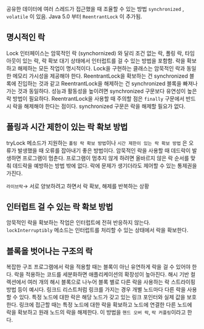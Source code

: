 공유한 데이터에 여러 스레드가 접근했을 때 조율할 수 있는 방법 `synchronized` , `volatile` 이 있음. Java 5.0 부터 `ReentrantLock` 이 추가됨.

## 명시적인 락

  Lock 인터페이스는 암묵적인 락 (synchornized) 와 달리 조건 없는 락, 폴링 락, 타임아웃이 있는 락, 락 확보 대기 상태에서 인터럽트를 걸 수 있는 방법을 포함함. 락을 확보하고 해제하는 모든 작업이 명시적이다. Lock을 구현하는 클래스는 암묵적인 락과 동일한 메모리 가시성을 제공해야 한다. ReentrantLock을 확보하는 건 synchronized 블록에 진입하는 것과 같고 ReentrantLock을 해제하는 건 synchronized 블록을 빠져나가는 것과 동일하다. 성능과 활동성을 높이려면 synchronized 구문보다 유연성이 높은 락 방법이 필요하다. ReentrantLock을 사용할 때 주의할 점은 `finally` 구문에서 반드시 락을 해제해야 한다는 점이다. synchronized 구문은 락을 해제할 필요가 없다.

  

## 폴링과 시간 제한이 있는 락 확보 방법

  tryLock 메소드가 지원하는 `폴링 락 확보 방법`이나 `시간 제한이 있는 락 확보 방법` 은 오류가 발생했을 때 오류를 잡아내기 좋은 방법이다. 암묵적인 락을 사용할 때 데드락이 발생하면 프로그램이 멈춘다. 프로그램이 멈추지 않게 하려면 올바르지 않은 락 순서를 맞춰 데드락을 예방하는 방법 밖에 없다. 락에 문제가 생기더라도 제어할 수 있는 통제권을 가진다. 

`라이브락`→ 서로 양보하려고 하면서 락 확보, 해제를 반복하는 상황

## 인터럽트 걸 수 있는 락 확보 방법

  암묵적인 락을 확보하는 작업은 인터럽트에 전혀 반응하지 않는다. `lockInterruptibly` 메소드는 인터럽트를 처리할 수 있는 상태에서 락을 확보한다. 

## 블록을 벗어나는 구조의 락

  복잡한 구조 프로그램에서 락을 적용할 때는 블록이 아닌 유연하게 락을 걸 수 있어야 한다. 락을 적용하는 코드를 세분화하면 애플리케이션의 확장성이 높아진다. 해시 기반 컬렉션에서 여러 개의 해시 블록으로 나누어 블록 별로 다른 락을 사용하는 락 스트라이핑 방법 등이 예시다. 링크드 리스트처럼 링크를 가지는 경우 개별 노드마다 다른 락을 사용할 수 있다. 특정 노드에 대한 락은 해당 노드가 갖고 있는 링크 포인터와 실제 값을 보호한다. 링크에 접근할 때는 특정 노드에 대한 락을 확보하고 노드에 연결한 다른 노드에 락을 확보하고 원래 노드의 락을 해제한다. 이 방법을 `핸드 오버 락`, `락 커플링`이라고 한다.
